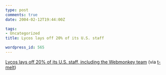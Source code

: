 ```yaml
---
type: post
comments: true
date: 2004-02-12T19:44:00Z

tags:
- Uncategorized
title: Lycos lays off 20% of its U.S. staff

wordpress_id: 565
---
```


[Lycos lays off 20% of its U.S. staff, including the Webmonkey team](http://news.com.com/2100-1038-5157640.html) (via [t-melt](http://www.t-melt.com))
